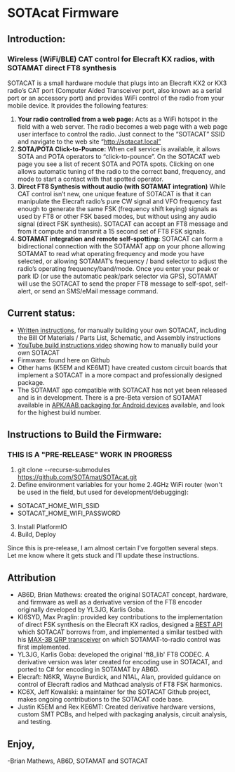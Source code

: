 # SOTAcat Firmware

## Introduction:
### Wireless (WiFi/BLE) CAT control for Elecraft KX radios, with SOTAMAT direct FT8 synthesis

SOTACAT is a small hardware module that plugs into an Elecraft KX2 or KX3 radio’s CAT port (Computer Aided Transceiver port, also known as a serial port or an accessory port) and provides WiFi control of the radio from your mobile device. It provides the following features:

1. **Your radio controlled from a web page:**
Acts as a WiFi hotspot in the field with a web server. The radio becomes a web page with a web page user interface to control the radio. Just connect to the “SOTACAT” SSID and navigate to the web site “http://sotacat.local”
2. **SOTA/POTA Click-to-Pounce:**
When cell service is available, it allows SOTA and POTA operators to “click-to-pounce”. On the SOTACAT web page you see a list of recent SOTA and POTA spots. Clicking on one allows automatic tuning of the radio to the correct band, frequency, and mode to start a contact with that spotted operator.
3. **Direct FT8 Synthesis without audio (with SOTAMAT integration)**
While CAT control isn’t new, one unique feature of SOTACAT is that it can manipulate the Elecraft radio’s pure CW signal and VFO frequency fast enough to generate the same FSK (frequency shift keying) signals as used by FT8 or other FSK based modes, but without using any audio signal (direct FSK synthesis). SOTACAT can accept an FT8 message and from it compute and transmit a 15 second set of FT8 FSK signals.
4. **SOTAMAT integration and remote self-spotting:**
SOTACAT can form a bidirectional connection with the SOTAMAT app on your phone allowing SOTAMAT to read what operating frequency and mode you have selected, or allowing SOTAMAT’s frequency / band selector to adjust the radio’s operating frequency/band/mode. Once you enter your peak or park ID (or use the automatic peak/park selector via GPS), SOTAMAT will use the SOTACAT to send the proper FT8 message to self-spot, self-alert, or send an SMS/eMail message command.

## Current status:

- [Written instructions](https://github.com/SOTAmat/SOTAcat/blob/main/Docs/Hardware/SOTACAT%20BOM%20-%20schematic%20-%20assembly%20instructions.pdf), for manually building your own SOTACAT, including the Bill Of Materials / Parts List, Schematic, and Assembly instructions
- [YouTube build instructions video](https://www.youtube.com/watch?v=iD3S-9icRn0) showing how to manually build your own SOTACAT
- Firmware: found here on Github
- Other hams (K5EM and KE6MT) have created custom circuit boards that implement a SOTACAT in a more compact and professionally designed package.
- The SOTAMAT app compatible with SOTACAT has not yet been released and is in development.  There is a pre-Beta version of SOTAMAT available in [APK/AAB packaging for Android devices](https://1drv.ms/f/s!AhZ33h8betkWjOpAp6J0kgMQex3OWQ?e=xlfzSQ) available, and look for the highest build number. 

## Instructions to Build the Firmware:

### THIS IS A "PRE-RELEASE" WORK IN PROGRESS

1. git clone --recurse-submodules https://github.com/SOTAmat/SOTAcat.git
2. Define environment variables for your home 2.4GHz WiFi router (won't be used in the field, but used for development/debugging):

- SOTACAT_HOME_WIFI_SSID
- SOTACAT_HOME_WIFI_PASSWORD

3. Install PlatformIO
4. Build, Deploy

Since this is pre-release, I am almost certain I've forgotten several steps. Let me know where it gets stuck and I'll update these instructions.

## Attribution

- AB6D, Brian Mathews: created the original SOTACAT concept, hardware, and firmware as well as a derivative version of the FT8 encoder originally developed by YL3JG, Karlis Goba.
- KI6SYD, Max Praglin: provided key contributions to the implementation of direct FSK synthesis on the Elecraft KX radios, designed a [REST API](https://app.swaggerhub.com/apis-docs/KI6SYD_1/MAX-3B/1.0.2) which SOTACAT borrows from, and implemented a similar testbed with his [MAX-3B QRP transceiver](https://www.ki6syd.com/max-3b-qrp-radio) on which SOTAMAT-to-radio control was first implemented.
- YL3JG, Karlis Goba: developed the original 'ft8_lib' FT8 CODEC. A derivative version was later created for encoding use in SOTACAT, and ported to C# for encoding in SOTAMAT by AB6D.
- Elecraft: N6KR, Wayne Burdick, and N1AL, Alan, provided guidance on control of Elecraft radios and Mathcad analysis of FT8 FSK harmonics.
- KC6X, Jeff Kowalski: a maintainer for the SOTACAT Github project, makes ongoing contributions to the SOTACAT code base.
- Justin K5EM and Rex KE6MT: Created derivative hardware versions, custom SMT PCBs, and helped with packaging analysis, circuit analysis, and testing.

## Enjoy,

-Brian Mathews, AB6D, SOTAMAT and SOTACAT
